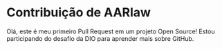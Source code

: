 # Contribuição de AARlaw
Olá, este é meu primeiro Pull Request em um projeto Open Source!
Estou participando do desafio da DIO para aprender mais sobre GitHub.
